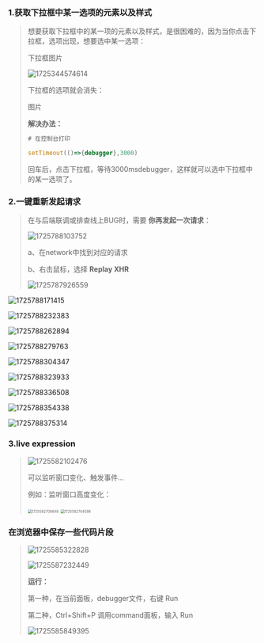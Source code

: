### 1.获取下拉框中某一选项的元素以及样式

> 想要获取下拉框中的某一项的元素以及样式，是很困难的，因为当你点击下拉框，选项出现，想要选中某一选项：
>
> 下拉框图片
>
> ![1725344574614](C:\Users\Administrator\AppData\Roaming\Typora\typora-user-images\1725344574614.png)
>
> 下拉框的选项就会消失：
>
> 图片
>
> **解决办法：**
>
> ```js
> # 在控制台打印
> 
> setTimeout(()=>{debugger},3000)
> ```
>
> 回车后，点击下拉框，等待3000msdebugger，这样就可以选中下拉框中的某一选项了。

### 2.一键重新发起请求

> 在与后端联调或排查线上BUG时，需要 **你再发起一次请求**：
>
> ![1725788103752](C:\Users\Administrator\AppData\Roaming\Typora\typora-user-images\1725788103752.png)
>
> a、在network中找到对应的请求
>
> b、右击鼠标，选择 **Replay XHR**
>
> ![1725787926559](C:\Users\Administrator\AppData\Roaming\Typora\typora-user-images\1725787926559.png)

![1725788171415](C:\Users\Administrator\AppData\Roaming\Typora\typora-user-images\1725788171415.png)

![1725788232383](C:\Users\Administrator\AppData\Roaming\Typora\typora-user-images\1725788232383.png)

![1725788262894](C:\Users\Administrator\AppData\Roaming\Typora\typora-user-images\1725788262894.png)

![1725788279763](C:\Users\Administrator\AppData\Roaming\Typora\typora-user-images\1725788279763.png)

![1725788304347](C:\Users\Administrator\AppData\Roaming\Typora\typora-user-images\1725788304347.png)

![1725788323933](C:\Users\Administrator\AppData\Roaming\Typora\typora-user-images\1725788323933.png)

![1725788336508](C:\Users\Administrator\AppData\Roaming\Typora\typora-user-images\1725788336508.png)

![1725788354338](C:\Users\Administrator\AppData\Roaming\Typora\typora-user-images\1725788354338.png)

![1725788375314](C:\Users\Administrator\AppData\Roaming\Typora\typora-user-images\1725788375314.png)

### 3.live expression

> ![1725582102476](C:\Users\Administrator\AppData\Roaming\Typora\typora-user-images\1725582102476.png)
>
> 可以监听窗口变化、触发事件...
>
> 例如：监听窗口高度变化：
>
> <img src="C:\Users\Administrator\AppData\Roaming\Typora\typora-user-images\1725582708648.png" alt="1725582708648" style="zoom:50%;" />
>
> <img src="C:\Users\Administrator\AppData\Roaming\Typora\typora-user-images\1725582744598.png" alt="1725582744598" style="zoom:50%;" />

### 在浏览器中保存一些代码片段

> ![1725585322828](C:\Users\Administrator\AppData\Roaming\Typora\typora-user-images\1725585322828.png)
>
> ![1725587232449](C:\Users\Administrator\AppData\Roaming\Typora\typora-user-images\1725587232449.png)
>
> **运行：**
>
> 第一种，在当前面板，debugger文件，右键  Run
>
> 第二种，Ctrl+Shift+P 调用command面板，输入 Run 
>
> ![1725585849395](C:\Users\Administrator\AppData\Roaming\Typora\typora-user-images\1725585849395.png)